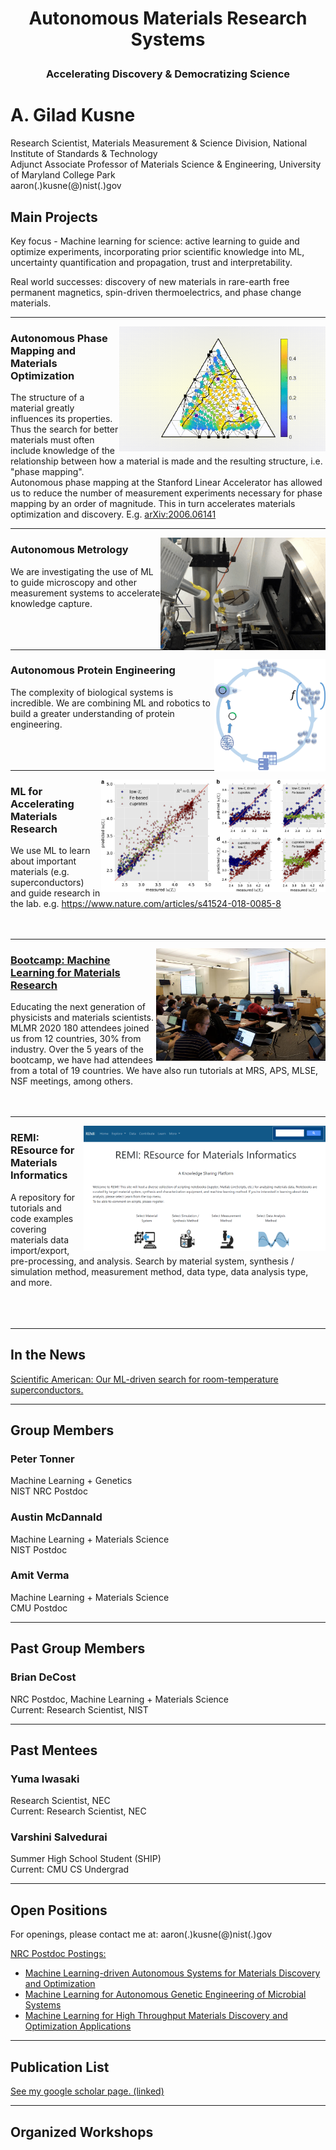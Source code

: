 ﻿
# <p style="text-align: center;">Autonomous Materials Research Systems
</p>

 
### <p style="text-align: center;">Accelerating Discovery & Democratizing Science</p>

# A. Gilad Kusne
Research Scientist, Materials Measurement & Science Division, National Institute of Standards & Technology  
Adjunct Associate Professor of Materials Science & Engineering, University of Maryland College Park  
aaron(.)kusne(@)nist(.)gov

## Main Projects
Key focus - Machine learning for science: active learning to guide and optimize experiments, incorporating prior scientific knowledge into ML, uncertainty quantification and propagation, trust and interpretability.

Real world successes: discovery of new materials in rare-earth free permanent magnetics, spin-driven thermoelectrics, and phase change materials.

* * *

<img src="https://github.com/GiladMARS/autonomous_materials_research_systems/raw/master/images/basic%20phase%20mapping.gif" align="right" style="height: 200px" />

### Autonomous Phase Mapping and Materials Optimization
The structure of a material greatly influences its properties. Thus the search for better materials must often include knowledge of the relationship between how a material is made and the resulting structure, i.e. "phase mapping".  
Autonomous phase mapping at the Stanford Linear Accelerator has allowed us to reduce the number of measurement experiments necessary for phase mapping by an order of magnitude. This in turn accelerates materials optimization and discovery.  E.g. [arXiv:2006.06141](https://arxiv.org/abs/2006.06141)

* * *

<img src="https://github.com/GiladMARS/autonomous_materials_research_systems/raw/master/images/wafer-xray-reflection-510x348.png" align="right" style="height: 180px"/>

### Autonomous Metrology
We are investigating the use of ML to guide microscopy and other measurement systems to accelerate knowledge capture.  
<br/> 
<br/>
<br/>
* * *

<img src="https://github.com/GiladMARS/autonomous_materials_research_systems/raw/master/images/picture1c-510x516.png" align="right" style="height: 180px"/>

### Autonomous Protein Engineering
The complexity of biological systems is incredible. We are combining ML and robotics to build a greater understanding of protein engineering.
<br/>
<br/>
<br/>
<br/>
* * *

<img src="https://github.com/GiladMARS/autonomous_materials_research_systems/raw/master/images/41524_2018_85_Fig4_HTML.jpg" align="right" style="height: 180px"/>

### ML for Accelerating Materials Research
We use ML to learn about important materials (e.g. superconductors) and guide research in the lab. e.g. https://www.nature.com/articles/s41524-018-0085-8 
<br/>
<br/>
<br/>

* * *

[<img src="https://github.com/GiladMARS/autonomous_materials_research_systems/raw/master/images/dsc-299-510x339.jpg" align="right" style="height: 180px"/>](https://www.nanocenter.umd.edu/events/mlmr-2020/)

### [Bootcamp: Machine Learning for Materials Research](https://www.nanocenter.umd.edu/events/mlmr-2020/)
Educating the next generation of physicists and materials scientists.  
MLMR 2020 180 attendees joined us from 12 countries, 30% from industry.  Over the 5 years of the bootcamp, we have had attendees from  a total of 19 countries. We have also run tutorials at MRS, APS, MLSE, NSF meetings, among others.
<br/>
<br/>
<br/>
* * *

<img src="https://github.com/GiladMARS/autonomous_materials_research_systems/raw/master/images/Image%20of%20REMI.png" align="right" style="height: 200px"/>

### REMI: REsource for Materials Informatics
A repository for tutorials and code examples covering materials data import/export, pre-processing, and analysis. Search by material system, synthesis / simulation method, measurement method, data type, data analysis type, and more.
<br/>
<br/>
<br/>
<br/>
* * *

## In the News
[Scientific American: Our ML-driven search for room-temperature superconductors.](https://www.scientificamerican.com/article/new-clues-in-the-hunt-for-a-room-temperature-superconductor/)
* * *
## Group Members
### Peter Tonner
Machine Learning + Genetics  
NIST NRC Postdoc
### Austin McDannald
Machine Learning + Materials Science  
NIST Postdoc
### Amit Verma
Machine Learning + Materials Science  
CMU Postdoc
* * * 
## Past Group Members
### Brian DeCost
NRC Postdoc, Machine Learning + Materials Science  
Current: Research Scientist, NIST
* * * 
## Past Mentees
### Yuma Iwasaki
Research Scientist, NEC  
Current: Research Scientist, NEC

### Varshini Salvedurai
Summer High School Student (SHIP)  
Current: CMU CS Undergrad
* * * 
## Open Positions
For openings, please contact me at: aaron(.)kusne(@)nist(.)gov  

[NRC Postdoc Postings:](https://www.nist.gov/iaao/academic-affairs-office/nist-nrc-postdoctoral-research-associateships-program)
* [Machine Learning-driven Autonomous Systems for Materials Discovery and Optimization](http://nrc58.nas.edu/RAPLab10/Opportunity/Opportunity.aspx?LabCode=50&ROPCD=506431&RONum=B8559) 
* [Machine Learning for Autonomous Genetic Engineering of Microbial Systems](http://nrc58.nas.edu/RAPLab10/Opportunity/Opportunity.aspx?LabCode=50&ROPCD=506431&RONum=B8558)  
* [Machine Learning for High Throughput Materials Discovery and Optimization Applications](http://nrc58.nas.edu/RAPLab10/Opportunity/Opportunity.aspx?LabCode=50&ROPCD=506431&RONum=B8265)
* * * 
## Publication List
[See my google scholar page. (linked)](https://scholar.google.com/citations?user=qV5yG58AAAAJ&hl=en&oi=ao)
* * * 
## Organized Workshops
